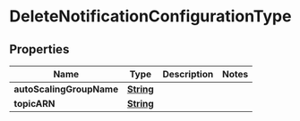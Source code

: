 

# DeleteNotificationConfigurationType


## Properties

| Name | Type | Description | Notes |
|------------ | ------------- | ------------- | -------------|
|**autoScalingGroupName** | [**String**](String.md) |  |  |
|**topicARN** | [**String**](String.md) |  |  |



